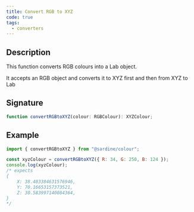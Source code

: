```yaml
---
title: Convert RGB to XYZ
code: true
tags:
  - converters
---
```


## Description

This function converts RGB colours into a Lab object.

It accepts an RGB object and converts it to XYZ first and then from XYZ to Lab

## Signature

```typescript
function convertRGBtoXYZ(colour: RGBColour): XYZColour;
```

## Example

```javascript
import { convertRGBtoXYZ } from "@sardine/colour";

const xyzColour = convertRGBtoXYZ({ R: 34, G: 250, B: 124 });
console.log(xyzColour);
/* expects 
{
    X: 38.483384631576946,
    Y: 70.16653157373521,
    Z: 30.583997140084364,
}
*/
```
